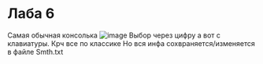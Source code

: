 # Лаба 6
Самая обычная консолька
![image](https://github.com/CHAMOMI1E/ris/assets/118203026/9733160a-154b-4283-92e7-912ab2ba0236)
Выбор через цифру а вот с клавиатуры. Крч все по классике
Но вся инфа сохвраняется/изменяется в файле Smth.txt


